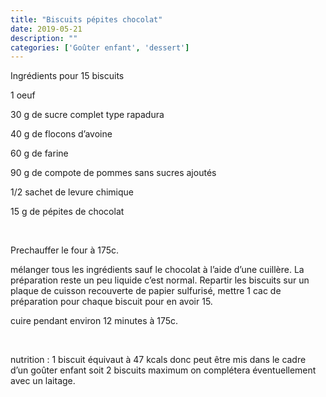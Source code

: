 ```yaml
---
title: "Biscuits pépites chocolat"
date: 2019-05-21
description: ""
categories: ['Goûter enfant', 'dessert']
---
```


              
                              
Ingr&eacute;dients pour 15 biscuits&nbsp;

1 oeuf&nbsp;

30 g de sucre complet type rapadura&nbsp;

40 g de flocons d&rsquo;avoine&nbsp;

60 g de farine

90 g de compote de pommes sans sucres ajout&eacute;s&nbsp;

1/2 sachet de levure chimique&nbsp;

15 g de p&eacute;pites de chocolat&nbsp;

&nbsp;

Prechauffer le four &agrave; 175c.

m&eacute;langer tous les ingr&eacute;dients sauf le chocolat &agrave; l&rsquo;aide d&rsquo;une cuill&egrave;re. La pr&eacute;paration reste un peu liquide c&rsquo;est normal. Repartir les biscuits sur un plaque de cuisson recouverte de papier sulfuris&eacute;, mettre 1 cac de pr&eacute;paration pour chaque biscuit&nbsp;pour en avoir 15.

cuire pendant environ 12 minutes &agrave; 175c.

&nbsp;

nutrition : 1 biscuit &eacute;quivaut &agrave; 47 kcals donc peut &ecirc;tre mis dans le cadre d&rsquo;un go&ucirc;ter enfant soit 2 biscuits maximum on compl&eacute;tera &eacute;ventuellement avec un laitage.

&nbsp;

&nbsp;

&nbsp;

&nbsp;


                          
